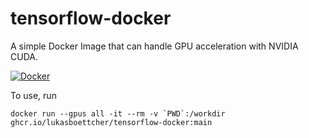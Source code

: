 # tensorflow-docker
A simple Docker Image that can handle GPU acceleration with NVIDIA CUDA.

[![Docker](https://github.com/lukasboettcher/tensorflow-docker/actions/workflows/docker-publish.yml/badge.svg)](https://github.com/lukasboettcher/tensorflow-docker/actions/workflows/docker-publish.yml)

To use, run

    docker run --gpus all -it --rm -v `PWD`:/workdir ghcr.io/lukasboettcher/tensorflow-docker:main